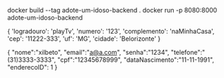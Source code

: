docker build --tag adote-um-idoso-backend .
docker run -p 8080:8000 adote-um-idoso-backend

{
	'logradouro': 'playTv',
	'numero': '123',
	'complemento': 'naMinhaCasa',
	'cep': '11222-333',
	'uf': 'MG',
	'cidade': 'Belorizonte'
}

{
	"nome":"xilbeto",
	"email":"a@a.com",
	"senha":"1234",
	"telefone":"(31)3333-3333",
	"cpf":"12345678999",
	"dataNascimento":"11-11-1991",
	"enderecoID": 1
}
